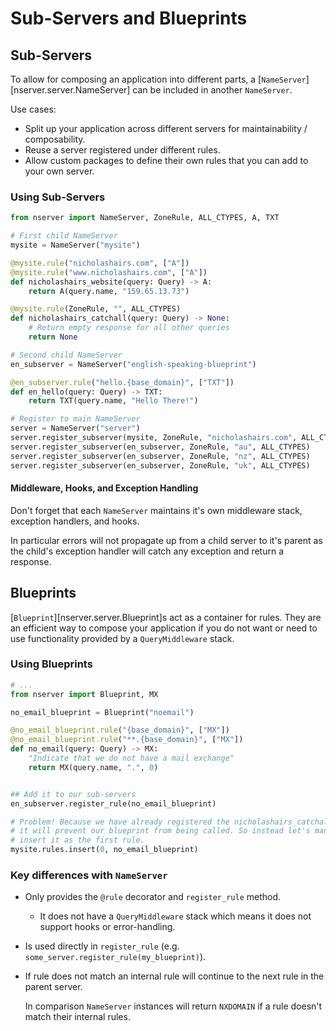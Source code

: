 # Sub-Servers and Blueprints

## Sub-Servers

To allow for composing an application into different parts, a [`NameServer`][nserver.server.NameServer] can be included in another `NameServer`.

Use cases:

- Split up your application across different servers for maintainability / composability.
- Reuse a server registered under different rules.
- Allow custom packages to define their own rules that you can add to your own server.

### Using Sub-Servers

```python
from nserver import NameServer, ZoneRule, ALL_CTYPES, A, TXT

# First child NameServer
mysite = NameServer("mysite")

@mysite.rule("nicholashairs.com", ["A"])
@mysite.rule("www.nicholashairs.com", ["A"])
def nicholashairs_website(query: Query) -> A:
    return A(query.name, "159.65.13.73")

@mysite.rule(ZoneRule, "", ALL_CTYPES)
def nicholashairs_catchall(query: Query) -> None:
    # Return empty response for all other queries
    return None

# Second child NameServer
en_subserver = NameServer("english-speaking-blueprint")

@en_subserver.rule("hello.{base_domain}", ["TXT"])
def en_hello(query: Query) -> TXT:
    return TXT(query.name, "Hello There!")

# Register to main NameServer
server = NameServer("server")
server.register_subserver(mysite, ZoneRule, "nicholashairs.com", ALL_CTYPES)
server.register_subserver(en_subserver, ZoneRule, "au", ALL_CTYPES)
server.register_subserver(en_subserver, ZoneRule, "nz", ALL_CTYPES)
server.register_subserver(en_subserver, ZoneRule, "uk", ALL_CTYPES)
```

#### Middleware, Hooks, and Exception Handling

Don't forget that each `NameServer` maintains it's own middleware stack, exception handlers, and hooks.

In particular errors will not propagate up from a child server to it's parent as the child's exception handler will catch any exception and return a response.

## Blueprints

[`Blueprint`][nserver.server.Blueprint]s act as a container for rules. They are an efficient way to compose your application if you do not want or need to use functionality provided by a `QueryMiddleware` stack.

### Using Blueprints

```python
# ...
from nserver import Blueprint, MX

no_email_blueprint = Blueprint("noemail")

@no_email_blueprint.rule("{base_domain}", ["MX"])
@no_email_blueprint.rule("**.{base_domain}", ["MX"])
def no_email(query: Query) -> MX:
    "Indicate that we do not have a mail exchange"
    return MX(query.name, ".", 0)


## Add it to our sub-servers
en_subserver.register_rule(no_email_blueprint)

# Problem! Because we have already registered the nicholashairs_catchall rule,
# it will prevent our blueprint from being called. So instead let's manually
# insert it as the first rule.
mysite.rules.insert(0, no_email_blueprint)
```

### Key differences with `NameServer`

- Only provides the `@rule` decorator and `register_rule` method.
  - It does not have a `QueryMiddleware` stack which means it does not support hooks or error-handling.
- Is used directly in `register_rule` (e.g. `some_server.register_rule(my_blueprint)`).
- If rule does not match an internal rule will continue to the next rule in the parent server.

  In comparison `NameServer` instances will return `NXDOMAIN` if a rule doesn't match their internal rules.
